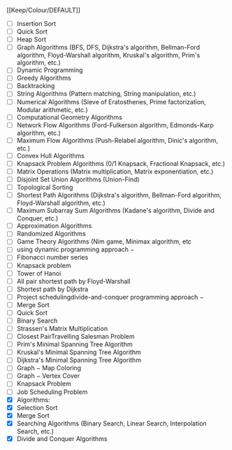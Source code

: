 [[Keep/Colour/DEFAULT]] 

- [ ] Insertion Sort
- [ ] Quick Sort
- [ ] Heap Sort
- [ ] Graph Algorithms (BFS, DFS, Dijkstra's algorithm, Bellman-Ford algorithm, Floyd-Warshall algorithm, Kruskal's algorithm, Prim's algorithm, etc.)
- [ ] Dynamic Programming
- [ ] Greedy Algorithms
- [ ] Backtracking
- [ ] String Algorithms (Pattern matching, String manipulation, etc.)
- [ ] Numerical Algorithms (Sieve of Eratosthenes, Prime factorization, Modular arithmetic, etc.)
- [ ] Computational Geometry Algorithms
- [ ] Network Flow Algorithms (Ford-Fulkerson algorithm, Edmonds-Karp algorithm, etc.)
- [ ] Maximum Flow Algorithms (Push-Relabel algorithm, Dinic's algorithm, etc.)
- [ ] Convex Hull Algorithms
- [ ] Knapsack Problem Algorithms (0/1 Knapsack, Fractional Knapsack, etc.)
- [ ] Matrix Operations (Matrix multiplication, Matrix exponentiation, etc.)
- [ ] Disjoint Set Union Algorithms (Union-Find)
- [ ] Topological Sorting
- [ ] Shortest Path Algorithms (Dijkstra's algorithm, Bellman-Ford algorithm, Floyd-Warshall algorithm, etc.)
- [ ] Maximum Subarray Sum Algorithms (Kadane's algorithm, Divide and Conquer, etc.)
- [ ] Approximation Algorithms
- [ ] Randomized Algorithms
- [ ] Game Theory Algorithms (Nim game, Minimax algorithm, etc
- [ ]  using dynamic programming approach −
- [ ] Fibonacci number series
- [ ] Knapsack problem
- [ ] Tower of Hanoi
- [ ] All pair shortest path by Floyd-Warshall
- [ ] Shortest path by Dijkstra
- [ ] Project schedulingdivide-and-conquer programming approach −
- [ ] Merge Sort
- [ ] Quick Sort
- [ ] Binary Search
- [ ] Strassen's Matrix Multiplication
- [ ] Closest PairTravelling Salesman Problem
- [ ] Prim's Minimal Spanning Tree Algorithm
- [ ] Kruskal's Minimal Spanning Tree Algorithm
- [ ] Dijkstra's Minimal Spanning Tree Algorithm
- [ ] Graph − Map Coloring
- [ ] Graph − Vertex Cover
- [ ] Knapsack Problem
- [ ] Job Scheduling Problem
- [X] Algorithms:
- [X] Selection Sort
- [X] Merge Sort
- [X] Searching Algorithms (Binary Search, Linear Search, Interpolation Search, etc.)
- [X] Divide and Conquer Algorithms
